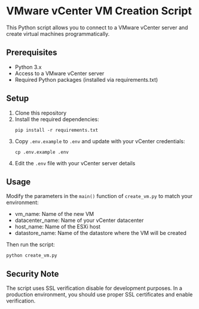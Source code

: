 # VMware vCenter VM Creation Script

This Python script allows you to connect to a VMware vCenter server and create virtual machines programmatically.

## Prerequisites

- Python 3.x
- Access to a VMware vCenter server
- Required Python packages (installed via requirements.txt)

## Setup

1. Clone this repository
2. Install the required dependencies:
   ```
   pip install -r requirements.txt
   ```
3. Copy `.env.example` to `.env` and update with your vCenter credentials:
   ```
   cp .env.example .env
   ```
4. Edit the `.env` file with your vCenter server details

## Usage

Modify the parameters in the `main()` function of `create_vm.py` to match your environment:
- vm_name: Name of the new VM
- datacenter_name: Name of your vCenter datacenter
- host_name: Name of the ESXi host
- datastore_name: Name of the datastore where the VM will be created

Then run the script:
```
python create_vm.py
```

## Security Note

The script uses SSL verification disable for development purposes. In a production environment, you should use proper SSL certificates and enable verification.
